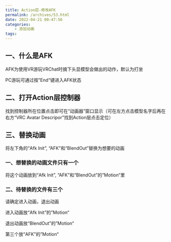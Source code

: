 ```yaml
---
title: Action层-修改AFK
permalink: /archives/53.html
date: 2022-04-21 00:47:56
categories:
    - 添加动画
tags:
---
```


## 一、什么是AFK

AFK为使用VR游玩VRChat时摘下头显模型会做出的动作，默认为打坐

PC游玩可通过按”End“键进入AFK状态

## 二、打开Action层控制器

找到控制器所在位置点击即可在“动画器”窗口显示（可在左方点击模型名字后再在右方“VRC Avatar Descripor”找到Action层点击定位）

## 三、替换动画

将左下角的“Afk Init”, “AFK”和“BlendOut”替换为想要的动画

### 一、想替换的动画文件只有一个

将这个动画放到“Afk Init”, “AFK”和“BlendOut”的”Motion“里

### 二、待替换的文件有三个

请确定进入动画，退出动画

进入动画放“Afk Init”的”Motion“

退出动画放“BlendOut”的”Motion“

第三个放“AFK”的”Motion“